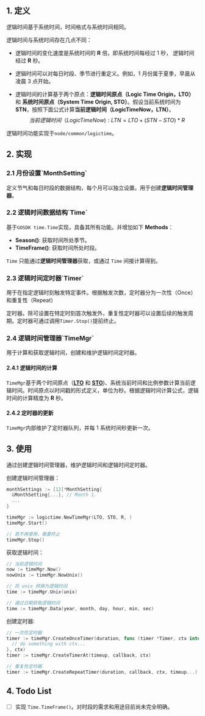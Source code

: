 <h2>1. 定义</h2>

逻辑时间基于系统时间，时间格式与系统时间相同。

逻辑时间与系统时间存在几点不同：

- 逻辑时间的变化速度是系统时间的 **R** 倍，即系统时间每经过 1 秒， 逻辑时间经过 **R** 秒。

- 逻辑时间可以对每日时段、季节进行重定义。例如，1 月份属于夏季，早晨从凌晨 3 点开始。

- 逻辑时间的计算基于两个原点：**<span name="lto">逻辑时间原点（Logic Time Origin，LTO）</span>** 和 **<span id="sto" name="sto">系统时间原点（System Time Origin, STO）</span>**。假设当前系统时间为 **STN**，按照下面公式计算**当前逻辑时间（LogicTimeNow，LTN）**。
  $$
  当前逻辑时间（Logic Time Now): LTN=LTO+(STN-STO)*R
  $$

逻辑时间功能实现于`node/common/logictime`。

<h2>2. 实现</h2>

<h3 id="monthsetting" name="monthsetting">2.1 月份设置`MonthSetting`</h3>

定义节气和每日时段的数据结构，每个月可以独立设置。用于创建**逻辑时间管理器**。

<h3> 2.2 逻辑时间数据结构`Time`</h3>

基于`GOSDK time.Time`实现，具备其所有功能。并增加如下 **Methods**：

- **Season()**: 获取时间所处季节。
- **TimeFrame()**: 获取时间所处时段。

`Time` 只能通过**逻辑时间管理器**获取，或通过 `Time` 间接计算得到。

<h3 id="timer" name="timer">2.3 逻辑时间定时器`Timer`</h3>

用于在指定逻辑时刻触发特定事件。根据触发次数，定时器分为一次性（Once）和重复性（Repeat）

定时器。除可设置在特定时刻首次触发外，重复性定时器可以设置后续的触发周期。定时器可通过调用`Timer.Stop()`提前终止。

<h3 id="timemgr" name="timemgr">2.4 逻辑时间管理器`TimeMgr`</h3>

用于计算和获取逻辑时间，创建和维护逻辑时间定时器。

<h4>2.4.1 逻辑时间的计算</h4>

`TimeMgr`基于两个时间原点（<a href="#lto"><b>LTO</b></a> 和 <a href="#sto"><b>STO</b></a>)、系统当前时间和比例参数计算当前逻辑时间。时间原点以时间戳的形式定义，单位为秒。根据逻辑时间计算公式，逻辑时间的计算精度为 **R** 秒。

<h4>2.4.2 定时器的更新</h4>

`TimeMgr`内部维护了定时器队列，并每 1 系统时间秒更新一次。

<h2>3. 使用</h2>

通过创建逻辑时间管理器，维护逻辑时间和逻辑时间定时器。

创建逻辑时间管理器：

```go
monthSettings := [12]*MonthSetting{
  &MonthSetting{...}, // Month 1.
  ...
}

timeMgr := logictime.NewTimeMgr(LTO, STO, R, )
timeMgr.Start()

// 若不再使用，需要终止
timeMgr.Stop()
```

获取逻辑时间：

```go
// 当前逻辑时间
now := timeMgr.Now()
nowUnix := timeMgr.NowUnix()

// 将 unix 转换为逻辑时间
time := timeMgr.Unix(unix)

// 通过日期获取逻辑时间
time := timeMgr.Data(year, month, day, hour, min, sec)
```

创建定时器:
```go
// 一次性定时器
timer := timeMgr.CreateOnceTimer(duration, func (timer *Timer, ctx interface) {
  // do something with ctx...
}, ctx)
timer := timeMgr.CreateTimerAt(timeup, callback, ctx)	

// 重复性定时器
timer := timeMgr.CreateRepeatTimer(duration, callback, ctx, timeup...)
```
<h2>4. Todo List</h2>

- [ ] 实现 `Time.TimeFrame()`。对时段的需求和用途目前尚未完全明确。

